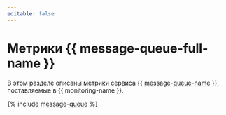 ```yaml
---
editable: false
---
```


# Метрики {{ message-queue-full-name }}

В этом разделе описаны метрики сервиса [{{ message-queue-name }}](../../message-queue/), поставляемые в {{ monitoring-name }}.

{% include [message-queue](../../_includes/monitoring/metrics-ref/message-queue.md) %}